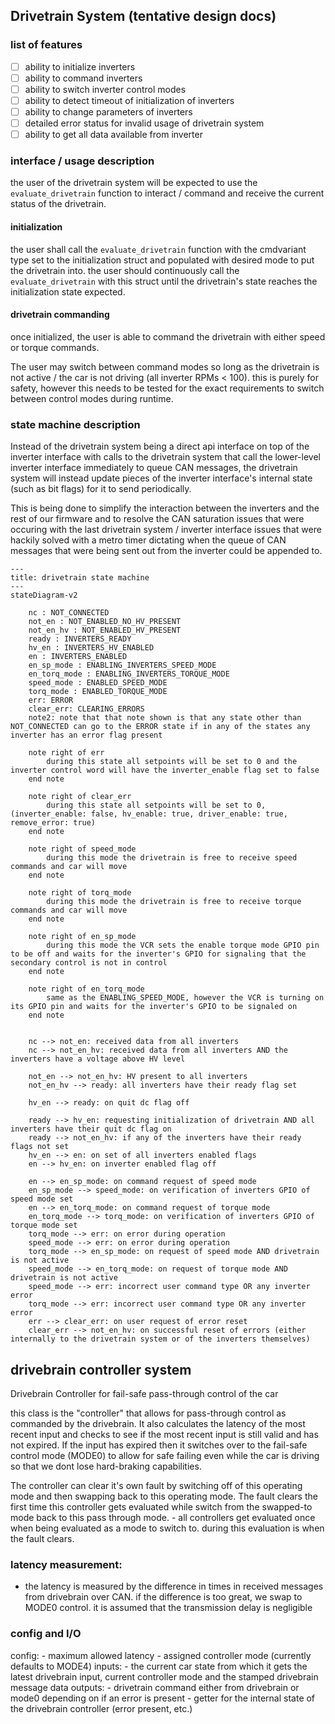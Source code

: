 
## Drivetrain System (tentative design docs)

### list of features

- [ ] ability to initialize inverters 
- [ ] ability to command inverters 
- [ ] ability to switch inverter control modes
- [ ] ability to detect timeout of initialization of inverters
- [ ] ability to change parameters of inverters
- [ ] detailed error status for invalid usage of drivetrain system
- [ ] ability to get all data available from inverter

### interface / usage description

the user of the drivetrain system will be expected to use the `evaluate_drivetrain` function to interact / command and receive the current status of the drivetrain. 

#### initialization
the user shall call the `evaluate_drivetrain` function with the cmdvariant type set to the initialization struct and populated with desired mode to put the drivetrain into. the user should continuously call the `evaluate_drivetrain` with this struct until the drivetrain's state reaches the initialization state expected.

#### drivetrain commanding

once initialized, the user is able to command the drivetrain with either speed or torque commands. 

The user may switch between command modes so long as the drivetrain is not active / the car is not driving (all inverter RPMs < 100). this is purely for safety, however this needs to be tested for the exact requirements to switch between control modes during runtime.

### state machine description

Instead of the drivetrain system being a direct api interface on top of the inverter interface with calls to the drivetrain system that call the lower-level inverter interface immediately to queue CAN messages, the drivetrain system will instead update pieces of the inverter interface's internal state (such as bit flags) for it to send periodically.

This is being done to simplify the interaction between the inverters and the rest of our firmware and to resolve the CAN saturation issues that were occuring with the last drivetrain system / inverter interface issues that were hackily solved with a metro timer dictating when the queue of CAN messages that were being sent out from the inverter could be appended to.


```
---
title: drivetrain state machine
---
stateDiagram-v2

    nc : NOT_CONNECTED 
    not_en : NOT_ENABLED_NO_HV_PRESENT
    not_en_hv : NOT_ENABLED_HV_PRESENT
    ready : INVERTERS_READY 
    hv_en : INVERTERS_HV_ENABLED
    en : INVERTERS_ENABLED
    en_sp_mode : ENABLING_INVERTERS_SPEED_MODE
    en_torq_mode : ENABLING_INVERTERS_TORQUE_MODE
    speed_mode : ENABLED_SPEED_MODE
    torq_mode : ENABLED_TORQUE_MODE
    err: ERROR
    clear_err: CLEARING_ERRORS
    note2: note that that note shown is that any state other than NOT_CONNECTED can go to the ERROR state if in any of the states any inverter has an error flag present
    
    note right of err
        during this state all setpoints will be set to 0 and the inverter control word will have the inverter_enable flag set to false
    end note

    note right of clear_err
        during this state all setpoints will be set to 0, (inverter_enable: false, hv_enable: true, driver_enable: true, remove_error: true)
    end note

    note right of speed_mode
        during this mode the drivetrain is free to receive speed commands and car will move
    end note

    note right of torq_mode
        during this mode the drivetrain is free to receive torque commands and car will move
    end note

    note right of en_sp_mode
        during this mode the VCR sets the enable torque mode GPIO pin to be off and waits for the inverter's GPIO for signaling that the secondary control is not in control 
    end note

    note right of en_torq_mode
        same as the ENABLING_SPEED_MODE, however the VCR is turning on its GPIO pin and waits for the inverter's GPIO to be signaled on
    end note

    
    nc --> not_en: received data from all inverters
    nc --> not_en_hv: received data from all inverters AND the inverters have a voltage above HV level
    
    not_en --> not_en_hv: HV present to all inverters
    not_en_hv --> ready: all inverters have their ready flag set

    hv_en --> ready: on quit dc flag off

    ready --> hv_en: requesting initialization of drivetrain AND all inverters have their quit dc flag on
    ready --> not_en_hv: if any of the inverters have their ready flags not set
    hv_en --> en: on set of all inverters enabled flags
    en --> hv_en: on inverter enabled flag off

    en --> en_sp_mode: on command request of speed mode
    en_sp_mode --> speed_mode: on verification of inverters GPIO of speed mode set
    en --> en_torq_mode: on command request of torque mode    
    en_torq_mode --> torq_mode: on verification of inverters GPIO of torque mode set
    torq_mode --> err: on error during operation
    speed_mode --> err: on error during operation
    torq_mode --> en_sp_mode: on request of speed mode AND drivetrain is not active
    speed_mode --> en_torq_mode: on request of torque mode AND drivetrain is not active
    speed_mode --> err: incorrect user command type OR any inverter error
    torq_mode --> err: incorrect user command type OR any inverter error
    err --> clear_err: on user request of error reset 
    clear_err --> not_en_hv: on successful reset of errors (either internally to the drivetrain system or of the inverters themselves)
```

## drivebrain controller system

Drivebrain Controller for fail-safe pass-through control of the car
  
this class is the "controller" that allows for pass-through control as commanded by the drivebrain. It also calculates the latency of the most recent input and checks to see if the most recent input is still valid and has not expired. If the input has expired then it switches over to the fail-safe control mode (MODE0) to allow for safe failing even while the car is driving so that we dont lose hard-braking capabilities.

The controller can clear it's own fault by switching off of this operating mode and then swapping back to this operating mode. The fault clears the first time this controller gets evaluated while switch from the swapped-to mode back to this pass through mode. 
    - all controllers get evaluated once when being evaluated as a mode to switch to. during this evaluation is when the fault clears.

### latency measurement:
- the latency is measured by the difference in times in received messages from drivebrain over CAN. if the difference is too great, we swap to MODE0 control. it is assumed that the transmission delay is negligible

### config and I/O
config: 
    - maximum allowed latency 
    - assigned controller mode (currently defaults to MODE4)
inputs:
    - the current car state from which it gets the latest drivebrain input, current controller mode and the stamped drivebrain message data
outputs:
    - drivetrain command either from drivebrain or mode0 depending on if an error is present
    - getter for the internal state of the drivebrain controller (error present, etc.)